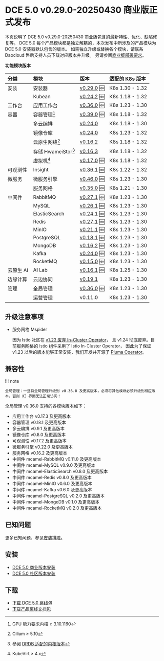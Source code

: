# DCE 5.0 v0.29.0-20250430 商业版正式发布

本页说明了 DCE 5.0 v0.29.0-20250430 商业版包含的最新特性、优化、缺陷修复等。
DCE 5.0 每个产品模块都是独立解耦的，本次发布中所涉及的产品模块为 DCE 5.0 安装器默认包含的版本。
如需独立升级或替换各个模块，请联系 Daocloud 售后支持人员下载对应版本并升级。
另请参阅[商业版部署要求](../../install/commercial/deploy-requirements.md)。

**功能模块版本**

| 分类 | 模块 | 版本 | 适配的 K8s 版本 |
| :--- | :---- | :--- | :--------- |
| 安装 | 安装器 | [v0.29.0](../../install/release-notes.md#v0280) :new: | K8s 1.30 - 1.32 |
| | Kubean | [v0.24.2](https://github.com/kubean-io/kubean/releases) :new: | K8s 1.18 - 1.32 |
| 工作台 | 应用工作台 | [v0.36.0](../../amamba/intro/release-notes.md#v0360) :new: | K8s 1.23 - 1.30 |
| 容器 | 容器管理[^1] | [v0.39.0](../../kpanda/intro/release-notes.md#v0390) :new: | K8s 1.18 - 1.32 |
| | 多云编排 | [v0.24.0](../../kairship/intro/release-notes.md#v0240) | K8s 1.18 - 1.30 |
| | 镜像仓库 | [v0.24.0](../../kangaroo/intro/release-notes.md#v0240) | K8s 1.23 - 1.32 |
| | 云原生网络[^2] | [v0.16.2](../../network/intro/release-notes.md#v0162) | K8s 1.18 - 1.32 |
| | 存储 HwameiStor[^3] | [v0.16.3](../../storage/hwameistor/release-notes.md#v0163) | K8s 1.18 - 1.32 |
| | 虚拟机[^4] | [v0.17.0](../../virtnest/intro/release-notes.md#v0170) :new: | K8s 1.18 - 1.32 |
| 可观测性 | Insight | [v0.36.1](../../insight/intro/release-notes.md#v0360) :new: | K8s 1.22 - 1.32 |
| 微服务 | 微服务引擎 | [v0.46.0](../../skoala/intro/release-notes.md#v0460) :new: | K8s 1.23 - 1.30 |
| | 服务网格 | [v0.35.0](../../mspider/intro/release-notes.md#v0350) :new: | K8s 1.21 - 1.30 |
| 中间件 | RabbitMQ | [v0.27.1](../../middleware/rabbitmq/release-notes.md#v0271) :new: | K8s 1.23 - 1.30 |
| | MySQL | [v0.26.1](../../middleware/mysql/release-notes.md#v0261) :new: | K8s 1.23 - 1.30 |
| | ElasticSearch | [v0.24.1](../../middleware/elasticsearch/release-notes.md#v0241) :new: | K8s 1.23 - 1.30 |
| | Redis | [v0.27.1](../../middleware/redis/release-notes.md#v0271) :new: | K8s 1.23 - 1.30 |
| | MinIO | [v0.21.1](../../middleware/minio/release-notes.md#v0211) :new: | K8s 1.23 - 1.30 |
| | PostgreSQL | [v0.18.1](../../middleware/postgresql/release-notes.md#v0181) :new: | K8s 1.23 - 1.30 |
| | MongoDB | [v0.16.2](../../middleware/mongodb/release-notes.md#v0162) :new: | K8s 1.23 - 1.30 |
| | Kafka | [v0.24.0](../../middleware/kafka/release-notes.md#v0240) :new: | K8s 1.23 - 1.30 |
| | RocketMQ | [v0.15.0](../../middleware/rocketmq/release-notes.md#v0150) :new: | K8s 1.23 - 1.30 |
| 云原生 AI | AI Lab | [v0.16.1](../../baize/intro/release-notes.md#v0161) :new: | K8s 1.25 - 1.30 |
| 边缘计算 | 云边协同 | [v0.19.1](../../kant/intro/release-notes.md#v0190) | K8s 1.23 - 1.30 |
| 管理 | 全局管理 | [v0.36.0](../../ghippo/intro/release-notes.md#v0360) :new: | K8s 1.23 - 1.30 |
| | 运营管理 | v0.11.0 | K8s 1.23 - 1.30 |

[^1]: GPU 能力要求内核 ≥ 3.10.1160
[^2]: Cilium ≥ 5.10
[^3]: 参阅 [DRDB 适配的内核版本](../../storage/hwameistor/intro/drbd-support.md)
[^4]: KubeVirt ≥ 4.x

## 升级注意事项 <a id="upgrade-notes" />

- 服务网格 Mspider

    因为 Istio 社区在
    [v1.23 废弃 In-Cluster Operator](https://istio.io/latest/zh/blog/2024/in-cluster-operator-deprecation-announcement/)，
    且 v1.24 彻底废弃。目前服务网格的 Istio 组件采用了 Istio In-Cluster Operator，
    因此为了保证 v1.23 以后的版本能够正常安装，我们开发并开源了
    [Pluma Operator](https://github.com/pluma-tools/pluma-operator)。

## 兼容性

!!! note

    全局管理：一旦将全局管理升级到 v0.36.0 及更高版本，必须将其他模块必须升级到相应版本，否则 UI 界面无法正常访问！

全局管理 v0.36.0 支持的各模块版本如下：

- 应用工作台 v0.17.3 及更高版本
- 容器管理 v0.18.1 及更高版本
- 多云编排 v0.9.1 及更高版本
- 镜像仓库 v0.8.0 及更高版本
- 可观测性 v0.17.2 及更高版本
- 微服务引擎 v0.22.0 及更高版本
- 服务网格 v0.16.2 及更高版本
- 中间件 mcamel-RabbitMQ v0.11.0 及更高版本
- 中间件 mcamel-MySQL v0.9.0 及更高版本
- 中间件 mcamel-ElasticSearch v0.8.0 及更高版本
- 中间件 mcamel-Redis v0.8.0 及更高版本
- 中间件 mcamel-MinIO v0.6.0 及更高版本
- 中间件 mcamel-Kafka v0.6.0 及更高版本
- 中间件 mcamel-PostgreSQL v0.2.0 及更高版本
- 中间件 mcamel-MongoDB v0.1.0 及更高版本
- 中间件 mcamel-RocketMQ v0.2.0 及更高版本

## 已知问题

更多已知问题，参见[安装排障](../../install/faq.md)。

## 安装

- [DCE 5.0 商业版本安装](../../install/commercial/deploy-arch.md)
- [DCE 5.0 社区版本安装](../../install/community/resources.md)

## 下载

- [下载 DCE 5.0 离线包](../../download/index.md)
- [下载产品离线文档包](../../download/index.md#_5)

